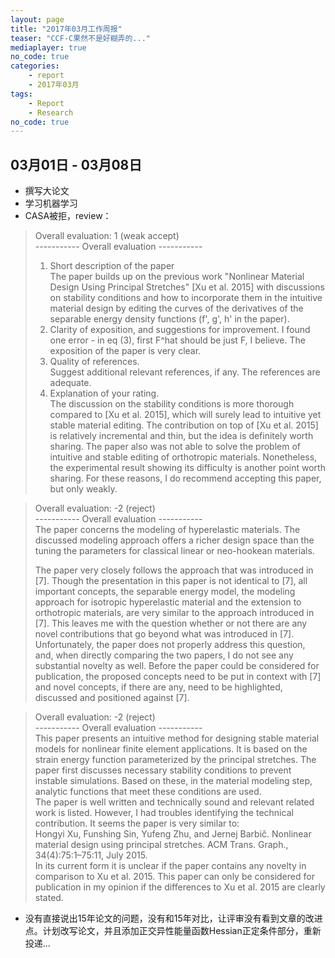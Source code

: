 ```yaml
---
layout: page
title: "2017年03月工作周报"
teaser: "CCF-C果然不是好糊弄的..."
mediaplayer: true
no_code: true
categories:
    - report
    - 2017年03月
tags:
    - Report
    - Research
no_code: true
---
```


## 03月01日 - 03月08日     
- 撰写大论文  
- 学习机器学习   
- CASA被拒，review：  

> Overall evaluation: 1 (weak accept)  
> ----------- Overall evaluation -----------  
> 1) Short description of the paper  
> The paper builds up on the previous work "Nonlinear Material Design Using Principal Stretches" [Xu et al. 2015] with discussions on stability conditions and how to incorporate them in the intuitive material design by editing the curves of the derivatives of the separable energy density functions (f', g', h' in the paper).  
> 2) Clarity of exposition, and suggestions for improvement.
I found one error - in eq (3), first F^hat should be just F, I believe. The exposition of the paper is very clear.  
> 3) Quality of references.   
> Suggest additional relevant references, if any. The references are adequate.  
> 4) Explanation of your rating.  
> The discussion on the stability conditions is more thorough compared to [Xu et al. 2015], which will surely lead to intuitive yet stable material editing. The contribution on top of [Xu et al. 2015] is relatively incremental and thin, but the idea is definitely worth sharing. The paper also was not able to solve the problem of intuitive and stable editing of orthotropic materials. Nonetheless, the experimental result showing its difficulty is another point worth sharing. For these reasons, I do recommend accepting this paper, but only weakly.  

> Overall evaluation: -2 (reject)  
> ----------- Overall evaluation -----------  
> The paper concerns the modeling of hyperelastic materials. The discussed modeling approach offers a richer design space than the tuning the parameters for classical linear or neo-hookean materials.  
>   
> The paper very closely follows the approach that was introduced in [7]. Though the presentation in this paper is not identical to [7], all important concepts, the separable energy model, the modeling approach for isotropic hyperelastic material and the extension to orthotropic materials, are very similar to the approach introduced in [7]. This leaves me with the question whether or not there are any novel contributions that go beyond what was introduced in [7]. Unfortunately, the paper does not properly address this question, and, when directly comparing the two papers, I do not see any substantial novelty as well. Before the paper could be considered for publication, the proposed concepts need to be put in context with [7] and novel concepts, if there are any, need to be highlighted, discussed and positioned against [7].  

> Overall evaluation: -2 (reject)  
> ----------- Overall evaluation -----------  
> This paper presents an intuitive method for designing stable material models for nonlinear finite element applications. It is based on the strain energy function parameterized by the principal stretches. The paper first discusses necessary stability conditions to prevent instable simulations. Based on these, in the material modeling step, analytic functions that meet these conditions are used.  
> The paper is well written and technically sound and relevant related work is listed. However, I had troubles identifying the technical contribution. It   seems the paper is very similar to:  
> Hongyi Xu, Funshing Sin, Yufeng Zhu, and Jernej Barbič. Nonlinear material design using principal stretches. ACM Trans. Graph., 34(4):75:1–75:11, July 2015.  
> In its current form it is unclear if the paper contains any novelty in comparison to Xu et al. 2015. This paper can only be considered for publication in my opinion if the differences to Xu et al. 2015 are clearly stated.  

- 没有直接说出15年论文的问题，没有和15年对比，让评审没有看到文章的改进点。计划改写论文，并且添加正交异性能量函数Hessian正定条件部分，重新投递...